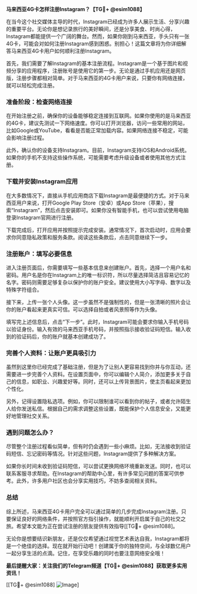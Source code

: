 **马来西亚4G卡怎样注册Instagram？【TG💪+ @esim1088】**

在当今这个社交媒体主导的时代，Instagram已经成为许多人展示生活、分享兴趣的重要平台。无论你是想记录旅行的美好瞬间，还是分享美食、时尚心得，Instagram都能提供一个广阔的舞台。然而，如果你刚到马来西亚，手头只有一张4G卡，可能会对如何注册Instagram感到困惑。别担心！这篇文章将为你详细解答马来西亚4G卡用户如何顺利注册Instagram。

首先，我们需要了解Instagram的基本注册流程。Instagram是一个基于图片和视频分享的应用程序，注册账号是使用它的第一步。无论是通过手机应用还是网页版，注册步骤都相对简单。对于马来西亚的4G卡用户来说，只要你有网络连接，就可以轻松完成注册。

### **准备阶段：检查网络连接**

在开始注册之前，确保你的设备能够稳定连接到互联网。如果你使用的是马来西亚的4G卡，建议先测试一下网络速度。你可以打开浏览器，访问一些常用的网站，比如Google或YouTube，看看是否能正常加载内容。如果网络连接不稳定，可能会影响注册过程。

此外，确认你的设备支持Instagram。目前，Instagram支持iOS和Android系统。如果你的手机不支持这些操作系统，可能需要考虑升级设备或者使用其他方式注册。

### **下载并安装Instagram应用**

在大多数情况下，直接从手机应用商店下载Instagram是最便捷的方式。对于马来西亚用户来说，打开Google Play Store（安卓）或App Store（苹果），搜索“Instagram”，然后点击安装即可。如果你没有智能手机，也可以尝试使用电脑登录Instagram官网进行注册。

下载完成后，打开应用并按照提示完成安装。通常情况下，首次启动时，应用会要求你同意隐私政策和服务条款。阅读这些条款后，点击同意继续下一步。

### **注册账户：填写必要信息**

进入注册页面后，你需要填写一些基本信息来创建账户。首先，选择一个用户名和密码。用户名是你在Instagram上的唯一标识符，所以尽量选择简洁且容易记忆的名字。密码则需要足够复杂以保护你的账户安全。建议使用大小写字母、数字以及特殊字符组合。

接下来，上传一张个人头像。这一步虽然不是强制性的，但是一张清晰的照片会让你的账户看起来更真实可信。可以选择自拍或者风景照等作为头像。

填写完上述信息后，点击“下一步”。此时，Instagram可能会要求你输入手机号码以验证身份。输入有效的马来西亚手机号码，并按照指示接收验证码短信。输入收到的验证码后，你的账户就基本创建成功了。

### **完善个人资料：让账户更具吸引力**

虽然到这里你已经完成了基础注册，但是为了让别人更容易找到你并与你互动，还需要进一步完善个人资料。在设置页面中，你可以编辑个人简介，添加更多关于自己的信息，如职业、兴趣爱好等。同时，还可以上传背景图片，使主页看起来更加个性化。

另外，记得设置隐私选项。例如，你可以限制谁可以看到你的帖子，或者允许陌生人给你发送私信。根据自己的需求调整这些设置，既能保护个人信息安全，又能更好地管理社交关系。

### **遇到问题怎么办？**

尽管整个注册过程看似简单，但有时仍会遇到一些小麻烦。比如，无法接收到验证码短信、忘记密码等情况。针对这些问题，Instagram提供了多种解决方案。

如果你长时间未收到验证码短信，可以尝试更换网络环境重新发送。同时，也可以联系客服寻求帮助。在Instagram的帮助中心里，有许多常见问题的答案可供参考。此外，许多用户社区也会分享实用技巧，不妨多查阅相关资料。

### **总结**

综上所述，马来西亚4G卡用户完全可以通过简单的几步完成Instagram注册。只要保证良好的网络条件，并按照官方指引操作，就能顺利开启属于自己的社交之旅。希望本文能为正在尝试注册的朋友提供有效指导[[TG💪+ @esim1088]。

无论你是想要结识新朋友，还是仅仅希望通过视觉艺术表达自我，Instagram都将是一个绝佳的选择。现在就开始行动吧！创建属于你的独特空间，与全球数亿用户一起分享生活的点滴。记住，在享受乐趣的同时也要注意网络安全哦！

**最后提醒大家：关注我们的Telegram频道【TG💪+ @esim1088】获取更多实用资讯！**

[[TG💪+ @esim1088] ![Image](https://i.postimg.cc/4NQfJmqS/Snipaste-2025-05-13-00-14-12.png)]
